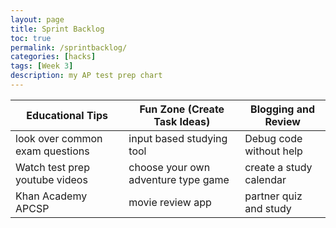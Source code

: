 ```yaml
---
layout: page
title: Sprint Backlog
toc: true
permalink: /sprintbacklog/
categories: [hacks]
tags: [Week 3]
description: my AP test prep chart
---
```

| Educational Tips | Fun Zone (Create Task Ideas) | Blogging and Review |
| ---------------- | ---------------------------- | ------------------- |
| look over common exam questions | input based studying tool | Debug code without help |
| Watch test prep youtube videos | choose your own adventure type game | create a study calendar |
| Khan Academy APCSP | movie review app | partner quiz and study |